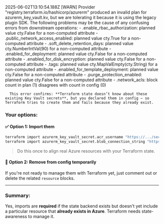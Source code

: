  2025-06-02T13:10:54.188Z [WARN]  Provider "registry.terraform.io/hashicorp/azurerm" produced an invalid plan for azurerm_key_vault.kv, but we are tolerating it because it is using the legacy plugin SDK.
    The following problems may be the cause of any confusing errors from downstream operations:
      - .enable_rbac_authorization: planned value cty.False for a non-computed attribute
      - .public_network_access_enabled: planned value cty.True for a non-computed attribute
      - .soft_delete_retention_days: planned value cty.NumberIntVal(90) for a non-computed attribute
      - .enabled_for_deployment: planned value cty.False for a non-computed attribute
      - .enabled_for_disk_encryption: planned value cty.False for a non-computed attribute
      - .tags: planned value cty.MapValEmpty(cty.String) for a non-computed attribute
      - .enabled_for_template_deployment: planned value cty.False for a non-computed attribute
      - .purge_protection_enabled: planned value cty.False for a non-computed attribute
      - .network_acls: block count in plan (1) disagrees with count in config (0)



      This error confirms: **Terraform state doesn’t know about these existing Key Vault secrets**, but you declared them in config — so Terraform tries to create them and fails because they already exist.

### Your options:

#### ✅ Option 1: Import them

```bash
terraform import azurerm_key_vault_secret.acr_username "https://.../secrets/acr-admin-username"
terraform import azurerm_key_vault_secret.blob_connection_string "https://.../secrets/blob-storage-connection-string"
```

> Do this once to align real Azure resources with your Terraform state.

#### 🔁 Option 2: Remove from config temporarily

If you're not ready to manage them with Terraform yet, just comment out or delete the related `resource` blocks.

---

### Summary:

Yes, imports are **required** if the state backend exists but doesn't yet include a particular resource that **already exists in Azure**. Terraform needs state-awareness to manage it.
